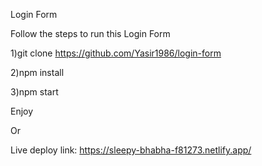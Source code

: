 Login Form

Follow the steps to run this Login Form

1)git clone https://github.com/Yasir1986/login-form

2)npm install

3)npm start

Enjoy

Or

Live deploy link: https://sleepy-bhabha-f81273.netlify.app/
